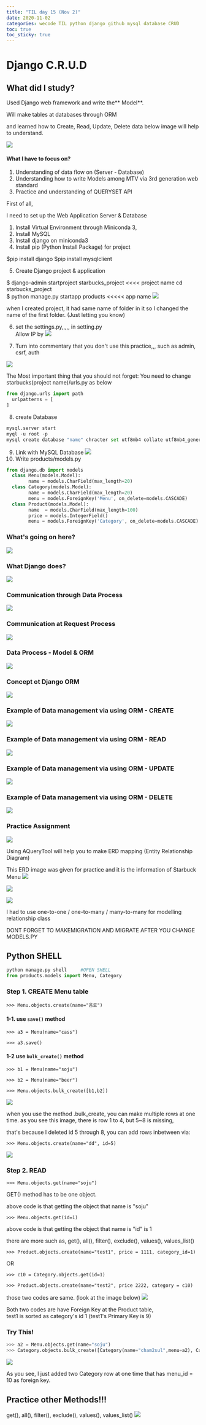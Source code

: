 ```yaml
---
title: "TIL day 15 (Nov 2)"
date: 2020-11-02
categories: wecode TIL python django github mysql database CRUD
toc: true
toc_sticky: true
---
```


# Django C.R.U.D 
  
## What did I study?
  
Used Django web framework and write the** Model**.
  
Will make tables at databases through ORM
  
and learned how to Create, Read, Update, Delete data
  below image will help to understand.
  
![](https://images.velog.io/images/noahshin__11/post/612e7f21-39f8-40d6-8d3f-a04e555dc7d8/image.png)
  
#### What I have to focus on?
  
1. Understanding of data flow on (Server - Database) 
2. Understanding how to write Models among MTV via 3rd generation web standard
3. Practice and understanding of QUERYSET API
  
First of all,
  
I need to set up the Web Application Server & Database
  
1. Install Virtual Environment through Miniconda 3,   
2. Install MySQL  
3. Install django on miniconda3  
4. Install pip (Python Install Package) for project
  
$pip install django
$pip install mysqlclient
  
5. Create Django project & application
  
$ django-admin startproject starbucks_project  <<<< project name 
cd starbucks_project  
$ python manage.py startapp products    <<<<< app name
  ![](https://images.velog.io/images/noahshin__11/post/eb2bc676-c772-4c3d-80f5-75d9d9d20269/image.png)
  
when I created project, it had same name of folder in it so I changed the name of the first folder.
  (Just letting you know)
  
6. set the settings.py,,,,, in setting.py  
Allow IP by
  ![](https://images.velog.io/images/noahshin__11/post/aff2e504-e4ce-4b1a-8f96-0e7b6c9a3f72/image.png)
  
7. Turn into commentary that you don't use this practice,,, such as admin, csrf, auth
  
![](https://images.velog.io/images/noahshin__11/post/8c84aeef-8b9b-40e0-881a-d64da73b5fc1/image.png)
  
The Most important thing that you should not forget:
  You need to change starbucks(project name)/urls.py as below
```python
from django.urls import path
  urlpatterns = [
]
```
  8. create Database
  ```python
mysql.server start
  myql -u root -p
  mysql create database "name" chracter set utf8mb4 collate utf8mb4_general_ci;
```
  9. Link with MySQL Database
  ![](https://images.velog.io/images/noahshin__11/post/d85c35ed-e3a4-4c4f-a092-98df3523ab30/image.png)
  10. Write products/models.py
```python
from django.db import models
  class Menu(models.Model):
		name = models.CharField(max_length=20)
  class Category(models.Model):
		name = models.CharField(max_length=20)
		menu = models.ForeignKey('Menu', on_delete=models.CASCADE)
  class Product(models.Model):
		name  = models.CharField(max_length=100)
		price = models.IntegerField()
		menu = models.ForeignKey('Category', on_delete=models.CASCADE)
```
  
### What's going on here?
  
![](https://images.velog.io/images/noahshin__11/post/bb45eb7f-f164-4ed9-846e-16bb544c54c4/image.png)
  
### What Django does?
  
![](https://images.velog.io/images/noahshin__11/post/bd14e09c-f3bb-452a-8132-6bd7a5197821/image.png)
  
### Communication through Data Process
  
![](https://images.velog.io/images/noahshin__11/post/aacd1ceb-2b3c-4f89-8852-ee17d00b8dae/image.png)
  
### Communication at Request Process
  
![](https://images.velog.io/images/noahshin__11/post/ff50dab0-150d-4bb0-9994-b654d711e4de/image.png)
  
### Data Process - Model & ORM
  
![](https://images.velog.io/images/noahshin__11/post/416762a3-1740-4f7d-8fc7-f9d5cd9df72c/image.png)
  
### Concept ot Django ORM
  
![](https://images.velog.io/images/noahshin__11/post/47592d1b-2624-4140-95df-f52e7129c5ca/image.png)
  
### Example of Data management via using ORM - CREATE
  
![](https://images.velog.io/images/noahshin__11/post/b92987f8-9219-4516-a438-272bdb52054a/image.png)
  
### Example of Data management via using ORM - READ
  
![](https://images.velog.io/images/noahshin__11/post/0096c85c-4e19-4ac5-a80c-fbd96d5885ba/image.png)
  
### Example of Data management via using ORM - UPDATE
  
![](https://images.velog.io/images/noahshin__11/post/8c986f84-e765-4f34-88c9-6906be3e1744/image.png)
  
### Example of Data management via using ORM - DELETE
  
![](https://images.velog.io/images/noahshin__11/post/8f0dbd44-029e-47bd-a5c3-9340b1329b0d/image.png)
  
### Practice Assignment
  
![](https://images.velog.io/images/noahshin__11/post/3cc1719c-f618-4417-b1a7-6999f159ba14/image.png)
  
Using AQueryTool will help you to make ERD mapping (Entity Relationship Diagram)
  
This ERD image was given for practice and it is the information of Starbuck Menu
![](https://images.velog.io/images/noahshin__11/post/54fc21ed-3b3f-41f6-a4dc-9c5f8a098b69/Screen%20Shot%202020-10-31%20at%2010.30.22%20PM.png)
  
![](https://images.velog.io/images/noahshin__11/post/18437c55-3255-438f-ac49-84e648706db6/Screen%20Shot%202020-10-31%20at%2010.30.41%20PM.png)
  
![](https://images.velog.io/images/noahshin__11/post/b82a0031-6aae-4fba-9b1f-5ef045d4d72f/Screen%20Shot%202020-10-31%20at%2010.42.48%20PM.png)
  
I had to use one-to-one / one-to-many / many-to-many for modelling relationship class
  
DONT FORGET TO MAKEMIGRATION AND MIGRATE AFTER YOU CHANGE MODELS.PY
  
## Python SHELL
  
```python
python manage.py shell     #OPEN SHELL
from products.models import Menu, Category
```
  
### Step 1. CREATE Menu table
  
`>>> Menu.objects.create(name="음료")`
  
#### 1-1. use `save()` method
  
`>>> a3 = Menu(name="cass")`
  
`>>> a3.save()`

#### 1-2 use `bulk_create()` method
  
`>>> b1 = Menu(name="soju")`
  
`>>> b2 = Menu(name="beer")`
  
`>>> Menu.objects.bulk_create([b1,b2])`
  
![](https://images.velog.io/images/noahshin__11/post/050dbfd9-0103-4956-ac79-7ecfab25e59c/image.png)
  
  when you use the method .bulk_create, you can make multiple rows at one time.
as you see this image, there is row 1 to 4, but 5~8 is missing,
  
that's because I deleted id 5 through 8, you can add rows inbetween via:
  
`>>> Menu.objects.create(name="dd", id=5)`
  
![](https://images.velog.io/images/noahshin__11/post/6fc61356-0f60-46eb-9e35-2eb15686a508/image.png)
  
### Step 2. READ
  
`>>> Menu.objects.get(name="soju")`
  
GET() method has to be one object.
  
above code is that getting the object that name is "soju"
  
`>>> Menu.objects.get(id=1)`
  
above code is that getting the object that name is "id" is 1
  
there are more such as, get(), all(), filter(), exclude(), values(), values_list()
  


`>>> Product.objects.create(name="test1", price = 1111, category_id=1)`
  
OR
  
`>>> c10 = Category.objects.get(id=1)`
  
`>>> Product.objects.create(name="test2", price 2222, category = c10)`
  
those two codes are same. (look at the image below)
![](https://images.velog.io/images/noahshin__11/post/90bda750-cce3-4ab2-a7b9-ce2503873a3e/Screen%20Shot%202020-10-31%20at%207.28.51%20PM.png)
  
Both two codes are have Foreign Key at the Product table,  
test1 is sorted as category's id 1 (test1's Primary Key is 9)  
  
### Try This!  
```python
>>> a2 = Menu.objects.get(name="soju")  
>>> Category.objects.bulk_create([Category(name="cham2sul",menu=a2), Category(name="halasan", menu=a2)])
```
![](https://images.velog.io/images/noahshin__11/post/b67f54ac-a8ff-4e7b-88b7-015d4994e9b8/image.png)
  
As you see, I just added two Category row at one time that has menu_id = 10 as foreign key.
  
## Practice other Methods!!!
  
get(), all(), filter(), exclude(), values(), values_list()
![](https://images.velog.io/images/noahshin__11/post/c920d531-96a7-41f4-9e0a-dd6ada8e2f34/image.png)
